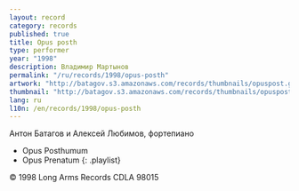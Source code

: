 ```yaml
---
layout: record
category: records
published: true
title: Opus posth
type: performer
year: "1998"
description: Владимир Мартынов
permalink: "/ru/records/1998/opus-posth"
artwork: "http://batagov.s3.amazonaws.com/records/thumbnails/opuspost.gif"
thumbnail: "http://batagov.s3.amazonaws.com/records/thumbnails/opuspost.gif"
lang: ru
l10n: /en/records/1998/opus-posth
---
```


Антон Батагов и Алексей Любимов, фортепиано    

- Opus Posthumum	 
- Opus Prenatum
{: .playlist}

© 1998 Long Arms Records CDLA 98015